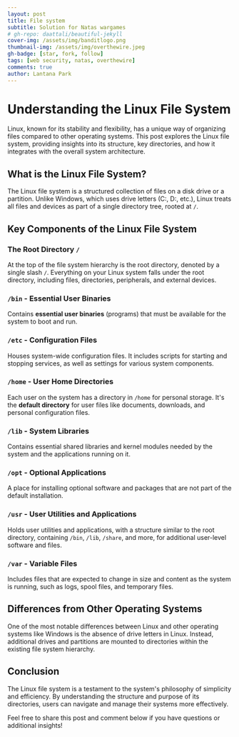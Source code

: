 ```yaml
---
layout: post
title: File system
subtitle: Solution for Natas wargames
# gh-repo: daattali/beautiful-jekyll
cover-img: /assets/img/banditlogo.png
thumbnail-img: /assets/img/overthewire.jpeg
gh-badge: [star, fork, follow]
tags: [web security, natas, overthewire]
comments: true
author: Lantana Park
---
```



# Understanding the Linux File System

Linux, known for its stability and flexibility, has a unique way of organizing files compared to other operating systems. This post explores the Linux file system, providing insights into its structure, key directories, and how it integrates with the overall system architecture.

## What is the Linux File System?

The Linux file system is a structured collection of files on a disk drive or a partition. Unlike Windows, which uses drive letters (C:\, D:\, etc.), Linux treats all files and devices as part of a single directory tree, rooted at `/`.

## Key Components of the Linux File System

### The Root Directory `/`

At the top of the file system hierarchy is the root directory, denoted by a single slash `/`. Everything on your Linux system falls under the root directory, including files, directories, peripherals, and external devices.

### `/bin` - Essential User Binaries

Contains **essential user binaries** (programs) that must be available for the system to boot and run.

### `/etc` - Configuration Files

Houses system-wide configuration files. It includes scripts for starting and stopping services, as well as settings for various system components.

### `/home` - User Home Directories

Each user on the system has a directory in `/home` for personal storage. It's the **default directory** for user files like documents, downloads, and personal configuration files.

### `/lib` - System Libraries

Contains essential shared libraries and kernel modules needed by the system and the applications running on it.

### `/opt` - Optional Applications

A place for installing optional software and packages that are not part of the default installation.

### `/usr` - User Utilities and Applications

Holds user utilities and applications, with a structure similar to the root directory, containing `/bin`, `/lib`, `/share`, and more, for additional user-level software and files.

### `/var` - Variable Files

Includes files that are expected to change in size and content as the system is running, such as logs, spool files, and temporary files.

## Differences from Other Operating Systems

One of the most notable differences between Linux and other operating systems like Windows is the absence of drive letters in Linux. Instead, additional drives and partitions are mounted to directories within the existing file system hierarchy.

## Conclusion

The Linux file system is a testament to the system's philosophy of simplicity and efficiency. By understanding the structure and purpose of its directories, users can navigate and manage their systems more effectively.

Feel free to share this post and comment below if you have questions or additional insights!



